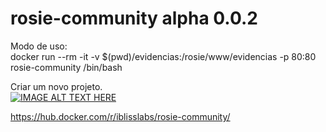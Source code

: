 # rosie-community alpha 0.0.2

Modo de uso:<br>
docker run --rm -it -v $(pwd)/evidencias:/rosie/www/evidencias -p 80:80 rosie-community /bin/bash

Criar um novo projeto.<br>
[![IMAGE ALT TEXT HERE](http://img.youtube.com/vi/jQcRzaFOXr8/0.jpg)](https://www.youtube.com/watch?v=jQcRzaFOXr8)


https://hub.docker.com/r/iblisslabs/rosie-community/
